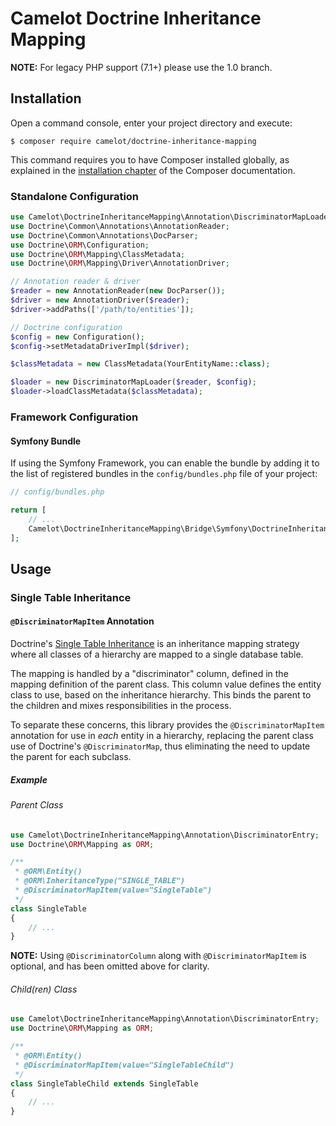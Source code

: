 Camelot Doctrine Inheritance Mapping
====================================

**NOTE:** For legacy PHP support (7.1+) please use the 1.0 branch. 

Installation
------------

Open a command console, enter your project directory and execute:

```console
$ composer require camelot/doctrine-inheritance-mapping
```

This command requires you to have Composer installed globally, as explained
in the [installation chapter](https://getcomposer.org/doc/00-intro.md)
of the Composer documentation.

### Standalone Configuration

```php
use Camelot\DoctrineInheritanceMapping\Annotation\DiscriminatorMapLoader;
use Doctrine\Common\Annotations\AnnotationReader;
use Doctrine\Common\Annotations\DocParser;
use Doctrine\ORM\Configuration;
use Doctrine\ORM\Mapping\ClassMetadata;
use Doctrine\ORM\Mapping\Driver\AnnotationDriver;

// Annotation reader & driver
$reader = new AnnotationReader(new DocParser());
$driver = new AnnotationDriver($reader);
$driver->addPaths(['/path/to/entities']);

// Doctrine configuration
$config = new Configuration();
$config->setMetadataDriverImpl($driver);

$classMetadata = new ClassMetadata(YourEntityName::class);

$loader = new DiscriminatorMapLoader($reader, $config);
$loader->loadClassMetadata($classMetadata);
```

### Framework Configuration

#### Symfony Bundle

If using the Symfony Framework, you can enable the bundle by adding it to the
list of registered bundles in the `config/bundles.php` file of your project:

```php
// config/bundles.php

return [
    // ...
    Camelot\DoctrineInheritanceMapping\Bridge\Symfony\DoctrineInheritanceMappingBundle::class => ['all' => true],
];
```

Usage
-----

### Single Table Inheritance 

#### `@DiscriminatorMapItem` Annotation

Doctrine's [Single Table Inheritance][single-table-inheritance] is an
inheritance mapping strategy where all classes of a hierarchy are mapped to a
single database table.

The mapping is handled by a "discriminator" column, defined in the mapping
definition of the parent class. This column value defines the entity class to
use, based on the inheritance hierarchy. This binds the parent to the children
and mixes responsibilities in the process. 

To separate these concerns, this library provides the `@DiscriminatorMapItem`
annotation for use in *each* entity in a hierarchy, replacing the parent class
use of Doctrine's `@DiscriminatorMap`, thus eliminating the need to update the
parent for each subclass.

##### Example

###### Parent Class

```php
use Camelot\DoctrineInheritanceMapping\Annotation\DiscriminatorEntry;
use Doctrine\ORM\Mapping as ORM;

/**
 * @ORM\Entity()
 * @ORM\InheritanceType("SINGLE_TABLE")
 * @DiscriminatorMapItem(value="SingleTable")
 */
class SingleTable
{
    // ...
}

```

**NOTE:** Using `@DiscriminatorColumn` along with `@DiscriminatorMapItem` is
optional, and has been omitted above for clarity.

###### Child(ren) Class

```php
use Camelot\DoctrineInheritanceMapping\Annotation\DiscriminatorEntry;
use Doctrine\ORM\Mapping as ORM;

/**
 * @ORM\Entity()
 * @DiscriminatorMapItem(value="SingleTableChild")
 */
class SingleTableChild extends SingleTable
{
    // ...
}
```
[single-table-inheritance]: https://www.doctrine-project.org/projects/doctrine-orm/en/2.6/reference/inheritance-mapping.html#single-table-inheritance
